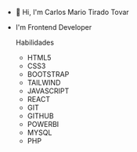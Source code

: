 - 👋 Hi, I'm Carlos Mario Tirado Tovar
- I'm Frontend Developer

  Habilidades
  <ul>
    <li>HTML5</li>
    <li>CSS3</li>
    <li>BOOTSTRAP</li>
    <li>TAILWIND</li>
    <li>JAVASCRIPT</li>
    <li>REACT</li>
    <li>GIT</li>
    <li>GITHUB</li>
    <li>POWERBI</li>
    <li>MYSQL</li>
    <li>PHP</li>
  </ul>

<!---
carlostirado23/carlostirado23 is a ✨ special ✨ repository because its `README.md` (this file) appears on your GitHub profile.
You can click the Preview link to take a look at your changes.
--->
